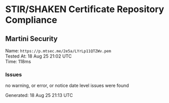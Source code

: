 # STIR/SHAKEN Certificate Repository Compliance

## Martini Security

Name: `https://p.mtsec.me/2e5a/LYrLp11QTZWv.pem`\
Tested At: 18 Aug 25 21:02 UTC\
Time: 118ms

### Issues

no warning, or error, or notice date level issues were found

Generated: 18 Aug 25 21:13 UTC